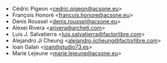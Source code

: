 - Cédric Pigeon \<<cedric.pigeon@acsone.eu>\>
- François Honoré \<<francois.honore@acsone.eu>\>
- Denis Roussel \<<denis.roussel@acsone.eu>\>
- Alexei Rivera \<<arivera@archeti.com>\>
- Luis J. Salvatierra \<<luis.salvatierra@factorlibre.com>\>
- Alejandro Ji Cheung \<<alejandro.jicheung@factorlibre.com>\>
- Ioan Galan \<<ioan@studio73.es>\>
- Marie Lejeune \<<marie.lejeune@acsone.eu>\>
